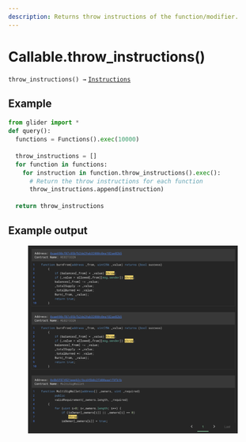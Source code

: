 ```yaml
---
description: Returns throw instructions of the function/modifier.
---
```


# Callable.throw\_instructions()

`throw_instructions() →` [`Instructions`](../instructions/)

## Example

```python
from glider import *
def query():
  functions = Functions().exec(10000)

  throw_instructions = []
  for function in functions:
    for instruction in function.throw_instructions().exec():
      # Return the throw instructions for each function
      throw_instructions.append(instruction)

  return throw_instructions
```

## Example output



<figure><img src="../../.gitbook/assets/image (4) (1) (1) (1) (1) (1) (1) (1) (1) (1).png" alt=""><figcaption></figcaption></figure>
